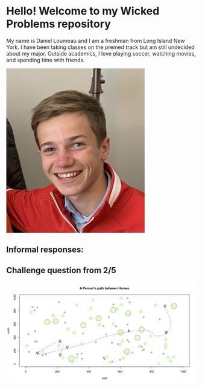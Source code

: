 # Hello! Welcome to my Wicked Problems repository

My name is Daniel Loumeau and I am a freshman from Long Island New York. I have been taking classes on the premed track but am still undecided about my major. Outside academics, I love playing soccer, watching movies, and spending time with friends.

![](https://raw.githubusercontent.com/dloumeau/data100repository/main/DCE3E354-E882-4A16-87BF-6553F6261001_1_201_a.jpeg)

## Informal responses:

## Challenge question from 2/5
![Challenge Question 2/5](https://raw.githubusercontent.com/dloumeau/data100repository/main/A%20Person's%20path%20between%20homes.png)
